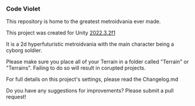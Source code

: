 ### Code Violet ### 

This repository is home to the greatest metroidvania ever made. 

This project was created for Unity [2022.3.2f1](https://download.unity3d.com/download_unity/d74737c6db50/Windows64EditorInstaller/UnitySetup64-2022.3.2f1.exe)

It is a 2d hyperfuturistic metroidvania with the main character being a cyborg soldier.

Please make sure you place all of your Terrain in a folder called "Terrain" or "Terrains". Failing to do so will result in corupted projects.

For full details on this project's settings, please read the Changelog.md
 
Do you have any suggestions for improvements? Please submit a pull request!
